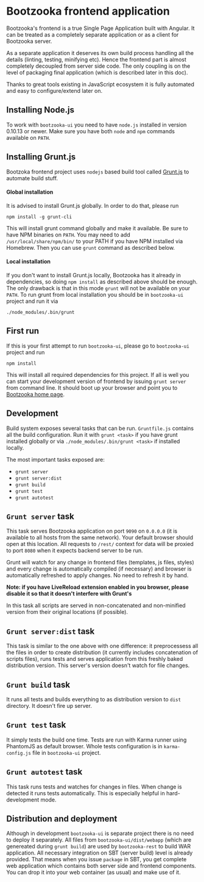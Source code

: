 # Bootzooka frontend application

Bootzooka's frontend is a true Single Page Application built with Angular. It can be treated as a completely separate
application or as a client for Bootzooka server.

As a separate application it deserves its own build process handling all the details (linting, testing, minifying etc).
Hence the frontend part is almost completely decoupled from server side code. The only coupling is on the level of
packaging final application (which is described later in this doc).

Thanks to great tools existing in JavaScript ecosystem it is fully automated and easy to configure/extend later on.

Installing Node.js
---

To work with `bootzooka-ui` you need to have `node.js` installed in version 0.10.13 or newer. Make sure you have both
`node` and `npm` commands available on `PATH`.

Installing Grunt.js
---

Bootzoka frontend project uses `nodejs` based build tool called [Grunt.js](http://gruntjs.com) to automate build stuff.

#### Global installation

It is advised to install Grunt.js globally. In order to do that, please run

	npm install -g grunt-cli

This will install grunt command globally and make it available. Be sure to have NPM binaries on `PATH`. You may need
to add `/usr/local/share/npm/bin/` to your PATH if you have NPM installed via Homebrew.
Then you can use `grunt` command as described below.

#### Local installation

If you don't want to install Grunt.js locally, Bootzooka has it already in dependencies, so doing `npm install` as
described above should be enough. The only drawback is that in this mode `grunt` will not be available on your `PATH`.
To run grunt from local installation you should be in `bootzooka-ui` project and run it via

	./node_modules/.bin/grunt

First run
---

If this is your first attempt to run `bootzooka-ui`, please go to `bootzooka-ui` project and run

	npm install

This will install all required dependencies for this project. If all is well you can start your development version
of frontend by issuing `grunt server` from command line. It should boot up your browser and point you
to [Bootzooka home page](http://0.0.0.0:9090/#/).


Development
---

Build system exposes several tasks that can be run. `Gruntfile.js` contains all the build configuration. Run it
with `grunt <task>` if you have grunt installed globally or via `./node_modules/.bin/grunt <task>` if installed
locally.

The most important tasks exposed are:

- `grunt server`
- `grunt server:dist`
- `grunt build`
- `grunt test`
- `grunt autotest`

`Grunt server` task
---

This task serves Bootzooka application on port `9090` on `0.0.0.0` (it is available to all hosts from the same network).
Your default browser should open at this location. All requests to `/rest/` context for data will be proxied to port
`8080` when it expects backend server to be run.

Grunt will watch for any change in frontend files (templates, js files, styles) and every change is automatically
compiled (if necessary) and browser is automatically refreshed to apply changes. No need to refresh it by hand.

**Note: if you have LiveReload extension enabled in you browser, please disable it so that it doesn't interfere with
Grunt's**

In this task all scripts are served in non-concatenated and non-minified version from their original locations
(if possible).

`Grunt server:dist` task
---

This task is similar to the one above with one difference: it preprocessess all the files in order to create
distribution (it currently includes concatenation of scripts files), runs tests and serves application from this
freshly baked distribution version. This server's version doesn't watch for file changes.

`Grunt build` task
---

It runs all tests and builds everything to as distribution version to `dist` directory. It doesn't fire up server.

`Grunt test` task
---

It simply tests the build one time. Tests are run with Karma runner using PhantomJS as default browser. Whole tests
configuration is in `karma-config.js` file in `bootzooka-ui` project.

`Grunt autotest` task
---

This task runs tests and watches for changes in files. When change is detected it runs tests automatically. This is
especially helpful in hard-development mode.

Distribution and deployment
---

Although in development `bootzooka-ui` is separate project there is no need to deploy it separately. All files
from `bootzooka-ui/dist/webapp` (which are genereated during `grunt build`) are used by `bootzooka-rest` to build
WAR application. All necessary integration on SBT (server build) level is already provided. That means when you issue
`package` in SBT, you get complete web application which contains both server side and frontend components. You can drop
it into your web container (as usual) and make use of it.